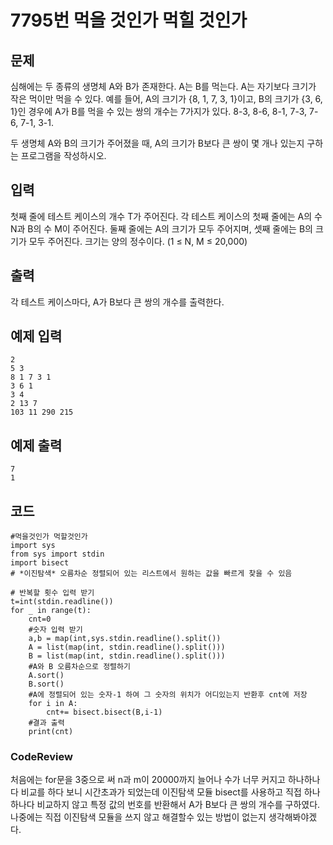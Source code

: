# 7795번 먹을 것인가 먹힐 것인가 

## 문제
심해에는 두 종류의 생명체 A와 B가 존재한다. A는 B를 먹는다. A는 자기보다 크기가 작은 먹이만 먹을 수 있다. 예를 들어, A의 크기가 {8, 1, 7, 3, 1}이고, B의 크기가 {3, 6, 1}인 경우에 A가 B를 먹을 수 있는 쌍의 개수는 7가지가 있다. 8-3, 8-6, 8-1, 7-3, 7-6, 7-1, 3-1.

두 생명체 A와 B의 크기가 주어졌을 때, A의 크기가 B보다 큰 쌍이 몇 개나 있는지 구하는 프로그램을 작성하시오.

## 입력
첫째 줄에 테스트 케이스의 개수 T가 주어진다. 각 테스트 케이스의 첫째 줄에는 A의 수 N과 B의 수 M이 주어진다. 둘째 줄에는 A의 크기가 모두 주어지며, 셋째 줄에는 B의 크기가 모두 주어진다. 크기는 양의 정수이다. (1 ≤ N, M ≤ 20,000) 

## 출력
각 테스트 케이스마다, A가 B보다 큰 쌍의 개수를 출력한다.

## 예제 입력
```
2
5 3
8 1 7 3 1
3 6 1
3 4
2 13 7
103 11 290 215
```

## 예제 출력
```
7
1
```

## 코드
```
#먹을것인가 먹할것인가
import sys
from sys import stdin
import bisect
# *이진탐색* 오름차순 정렬되어 있는 리스트에서 원하는 값을 빠르게 찾을 수 있음

# 반복할 횟수 입력 받기
t=int(stdin.readline())
for _ in range(t):
    cnt=0
    #숫자 입력 받기
    a,b = map(int,sys.stdin.readline().split())
    A = list(map(int, stdin.readline().split()))
    B = list(map(int, stdin.readline().split()))
    #A와 B 오름차순으로 정렬하기
    A.sort()
    B.sort()
    #A에 정렬되어 있는 숫자-1 하여 그 숫자의 위치가 어디있는지 반환후 cnt에 저장
    for i in A:
        cnt+= bisect.bisect(B,i-1)
    #결과 출력
    print(cnt)
```

### CodeReview
처음에는 for문을 3중으로 써 n과 m이 20000까지 늘어나
수가 너무 커지고 하나하나 다 비교를 하다 보니 시간초과가 되었는데
이진탐색 모듈 bisect를 사용하고 직접 하나하나다 비교하지 않고
특정 값의 번호를 반환해서 A가 B보다 큰 쌍의 개수를 구하였다.
나중에는 직접 이진탐색 모듈을 쓰지 않고 해결할수 있는 방법이
없는지 생각해봐야겠다.
